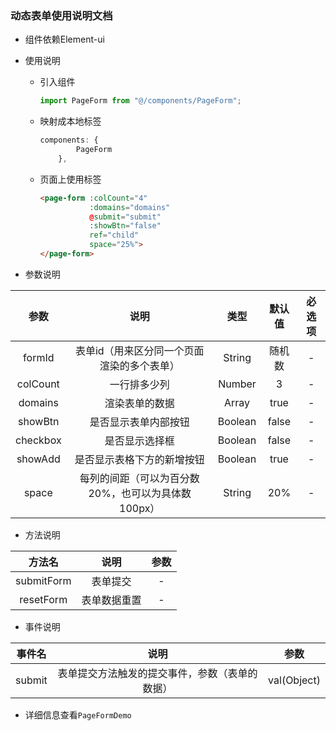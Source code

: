 ### 动态表单使用说明文档

+ 组件依赖Element-ui

+ 使用说明
  + 引入组件
    ```js
    import PageForm from "@/components/PageForm";
    ```
  + 映射成本地标签
    ```js
    components: {
            PageForm
        },
    ```
  + 页面上使用标签
    ```html
    <page-form :colCount="4"
               :domains="domains"
               @submit="submit"
               :showBtn="false"
               ref="child"
               space="25%">
    </page-form>
    ```
+ 参数说明

| 参数 | 说明 | 类型 | 默认值 | 必选项 |
| :------: | :------: | :------: | :------: | :------: |
| formId | 表单id（用来区分同一个页面渲染的多个表单） | String | 随机数 | - |
| colCount | 一行排多少列 | Number | 3 | - |
| domains | 渲染表单的数据 | Array | true | - |
| showBtn | 是否显示表单内部按钮 | Boolean | false | - |
| checkbox | 是否显示选择框 | Boolean | false | - |
| showAdd | 是否显示表格下方的新增按钮 | Boolean | true | - |
| space | 每列的间距（可以为百分数 20%，也可以为具体数 100px） | String | 20% | - |

+ 方法说明

| 方法名 | 说明 | 参数 |
| :------: | :------: | :------: |
| submitForm | 表单提交 |- |
| resetForm | 表单数据重置 |- |

+ 事件说明

| 事件名 | 说明 | 参数 |
| :------: | :------: | :------: |
| submit | 表单提交方法触发的提交事件，参数（表单的数据） | val(Object) |

+ 详细信息查看`PageFormDemo`
